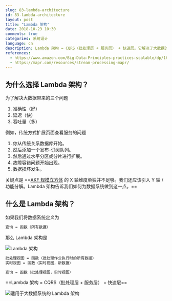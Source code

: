 ```yaml
---
slug: 83-lambda-architecture
id: 83-lambda-architecture
layout: post
title: "Lambda 架构"
date: 2018-10-23 10:30
comments: true
categories: 系统设计
language: cn
description: Lambda 架构 = CQRS（批处理层 + 服务层） + 快速层。它解决了大数据的准确性、延迟和吞吐量问题。
references:
  - https://www.amazon.com/Big-Data-Principles-practices-scalable/dp/1617290343
  - https://mapr.com/resources/stream-processing-mapr/
---
```


## 为什么选择 Lambda 架构？

为了解决大数据带来的三个问题

1. 准确性（好）
2. 延迟（快）
3. 吞吐量（多）


例如，传统方式扩展页面查看服务的问题

1. 你从传统关系数据库开始。
2. 然后添加一个发布-订阅队列。
3. 然后通过水平分区或分片进行扩展。
4. 故障容错问题开始出现。
5. 数据损坏发生。

关键点是 ==[AKF 规模立方体](https://tianpan.co/notes/41-how-to-scale-a-web-service) 的 X 轴维度单独并不足够。我们还应该引入 Y 轴 / 功能分解。Lambda 架构告诉我们如何为数据系统做到这一点。==



## 什么是 Lambda 架构？

如果我们将数据系统定义为

```txt
查询 = 函数（所有数据）
```


那么 Lambda 架构是

![Lambda 架构](/img/lambda-architecture.png)


```txt
批处理视图 = 函数（批处理作业执行时的所有数据）
实时视图 = 函数（实时视图，新数据）

查询 = 函数（批处理视图，实时视图）
```

==Lambda 架构 = CQRS（批处理层 + 服务层） + 快速层==


![适用于大数据系统的 Lambda 架构](https://res.cloudinary.com/dohtidfqh/image/upload/v1548840018/web-guiguio/lambda-architecture-for-big-data-systems.png)

```